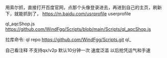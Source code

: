 用索尔抓，直接打开百度官网，点那个头像登录进去，再进到自己的主页，刷新下，就能抓到了，
https://m.baidu.com/usrprofile
userprofile

ql_aqcShop.js
https://github.com/WindFgg/Scripts/blob/main/Scripts/ql_aqcShop.js

拉库命令:  ql repo https://github.com/WindFgg/Scripts.git ql_

自己看注释 不支持qx/v2p 
默认10分钟一次 速度泛滥 以后抢凭运气和手速